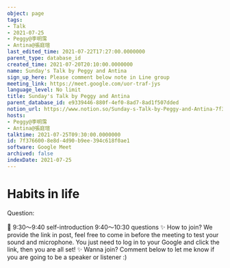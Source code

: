 ```yaml
---
object: page
tags:
- Talk
- 2021-07-25
- Peggy@李明霈
- Antina@張庭瑄
last_edited_time: 2021-07-22T17:27:00.0000000
parent_type: database_id
created_time: 2021-07-20T20:10:00.0000000
name: Sunday's Talk by Peggy and Antina
sign_up_here: Please comment below note in Line group
meeting_link: https://meet.google.com/uor-traf-jys
language_level: No limit
title: Sunday's Talk by Peggy and Antina
parent_database_id: e9339446-880f-4ef0-8ad7-8ad1f507dded
notion_url: https://www.notion.so/Sunday-s-Talk-by-Peggy-and-Antina-7f3766008e8d4d90b9ee394c618f0ae1
hosts:
- Peggy@李明霈
- Antina@張庭瑄
talktime: 2021-07-25T09:30:00.0000000
id: 7f376600-8e8d-4d90-b9ee-394c618f0ae1
software: Google Meet
archived: false
indexDate: 2021-07-25
---
```


# Habits in life
Question:
   
   
   
   
   
📅
9:30～9:40 self-introduction
9:40～10:30 questions
✨
How to join?
We provide the link in post, feel free to come in before the meeting to test your sound and microphone. You just need to log in to your Google and click the link, then you are all set!
✨
Wanna join?
Comment below to let me know if you are going to be a speaker or listener :)


